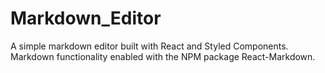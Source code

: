 # Markdown_Editor
A simple markdown editor built with React and Styled Components. Markdown functionality enabled with the NPM package React-Markdown. 
